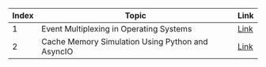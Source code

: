 | Index  | Topic  |  Link |
|---|---|---|
| 1  | Event Multiplexing in Operating Systems  | [Link](../Concurrency/Python/Concurrency/03-Event-Multiplexing.md)  |
| 2  | Cache Memory Simulation Using Python and AsyncIO  | [Link](./Caching%20Simulation%20Using%20Concurrent%20Server.md)  |
